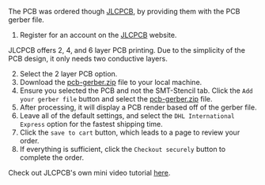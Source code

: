 The PCB was ordered though [JLCPCB](https://jlcpcb.com/), by providing them with the PCB gerber file. 
1. Register for an account on the [JLCPCB](https://jlcpcb.com/) website.

JLCPCB offers 2, 4, and 6 layer PCB printing. Due to the simplicity of the PCB design, it only needs two conductive layers.

2. Select the 2 layer PCB option.
3. Download the [pcb-gerber.zip](pcb-gerber.zip) file to your local machine.
4. Ensure you selected the PCB and not the SMT-Stencil tab. Click the `Add your gerber file` button and select the [pcb-gerber.zip](pcb-gerber.zip) file.
5. After processing, it will display a PCB render based off of the gerber file.
6. Leave all of the default settings, and select the `DHL International Express` option for the fastest shipping time.
7. Click the `save to cart` button, which leads to a page to review your order.
8. If everything is sufficient, click the `Checkout securely` button to complete the order.

Check out JLCPCB's own mini video tutorial [here](https://jlcpcb.com/video/place.v2.mp4).